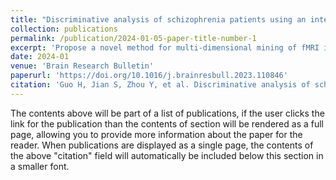 ```yaml
---
title: "Discriminative analysis of schizophrenia patients using an integrated model combining 3D CNN with 2D CNN: A multimodal MR image and connectomics analysis"
collection: publications
permalink: /publication/2024-01-05-paper-title-number-1
excerpt: 'Propose a novel method for multi-dimensional mining of fMRI image information using an integrated model, which is proposed for the discriminative analysis of schizophrenia patients. This method uses 2D FC matrices based on gray matter maps and 3D T1 images as the input of the neural network, allowing the model to simultaneously extract spatial topology information and brain functional connection information. Experiments have shown that our method achieved better performance beyond state-of-the-art methods.'
date: 2024-01
venue: 'Brain Research Bulletin'
paperurl: 'https://doi.org/10.1016/j.brainresbull.2023.110846'
citation: 'Guo H, Jian S, Zhou Y, et al. Discriminative analysis of schizophrenia patients using an integrated model combining 3D CNN with 2D CNN: A multimodal MR image and connectomics analysis[J]. Brain Research Bulletin, 2024, 206: 110846.'
---
```


The contents above will be part of a list of publications, if the user clicks the link for the publication than the contents of section will be rendered as a full page, allowing you to provide more information about the paper for the reader. When publications are displayed as a single page, the contents of the above "citation" field will automatically be included below this section in a smaller font.
